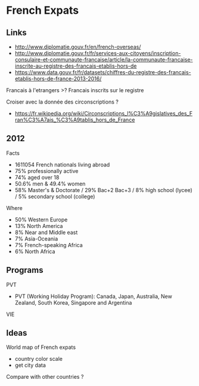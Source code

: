 # French Expats


## Links

- http://www.diplomatie.gouv.fr/en/french-overseas/
- http://www.diplomatie.gouv.fr/fr/services-aux-citoyens/inscription-consulaire-et-communaute-francaise/article/la-communaute-francaise-inscrite-au-registre-des-francais-etablis-hors-de
- https://www.data.gouv.fr/fr/datasets/chiffres-du-registre-des-francais-etablis-hors-de-france-2013-2016/

Francais à l'etrangers >? Francais inscrits sur le registre

Croiser avec la donnée des circonscriptions ?
- https://fr.wikipedia.org/wiki/Circonscriptions_l%C3%A9gislatives_des_Fran%C3%A7ais_%C3%A9tablis_hors_de_France


## 2012

Facts
- 1611054 French nationals living abroad
- 75% professionally active
- 74% aged over 18
- 50.6% men & 49.4% women
- 58% Master's & Doctorate / 29% Bac+2 Bac+3 / 8% high school (lycee) / 5% secondary school (college)

Where
- 50% Western Europe
- 13% North America
- 8% Near and Middle east
- 7% Asia-Oceania
- 7% French-speaking Africa
- 6% North Africa


## Programs

PVT
- PVT (Working Holiday Program): Canada, Japan, Australia, New Zealand, South Korea, Singapore and Argentina

VIE


## Ideas

World map of French expats
- country color scale
- get city data

Compare with other countries ?
